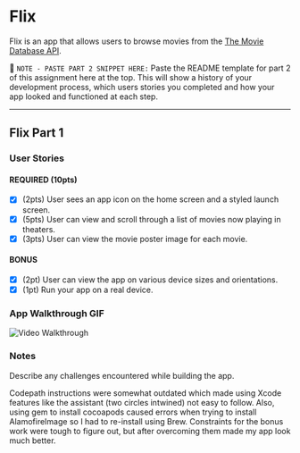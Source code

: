 # Flix

Flix is an app that allows users to browse movies from the [The Movie Database API](http://docs.themoviedb.apiary.io/#).

📝 `NOTE - PASTE PART 2 SNIPPET HERE:` Paste the README template for part 2 of this assignment here at the top. This will show a history of your development process, which users stories you completed and how your app looked and functioned at each step.

---

## Flix Part 1

### User Stories

#### REQUIRED (10pts)
- [x] (2pts) User sees an app icon on the home screen and a styled launch screen.
- [x] (5pts) User can view and scroll through a list of movies now playing in theaters.
- [x] (3pts) User can view the movie poster image for each movie.

#### BONUS
- [x] (2pt) User can view the app on various device sizes and orientations.
- [x] (1pt) Run your app on a real device.

### App Walkthrough GIF
![Video Walkthrough](app-vid.gif)

### Notes

Describe any challenges encountered while building the app.

Codepath instructions were somewhat outdated which made using Xcode features like the assistant (two circles intwined) not easy to follow. Also, using gem to install cocoapods caused errors when trying to install AlamofireImage so I had to re-install using Brew. Constraints for the bonus work were tough to figure out, but after overcoming them made my app look much better.
